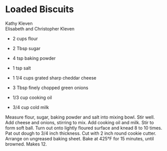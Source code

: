 # Loaded Biscuits

Kathy Kleven<br/>
Elisabeth and Christopher Kleven

- 2 cups flour
- 2 Tbsp sugar
- 4 tsp baking powder
- 1 tsp salt
- 1 1/4 cups grated sharp cheddar cheese

- 3 Tbsp finely chopped green onions
- 1/3 cup cooking oil
- 3/4 cup cold milk

Measure flour, sugar, baking powder and salt into mixing bowl. Stir well.  Add cheese and onions, stirring to mix. Add cooking oil and milk. Stir to form soft ball. Turn out onto lightly floured surface and knead 8 to 10 times. Pat out dough to 3/4 inch thickness. Cut with 2 inch round cookie cutter. Arrange on ungreased baking sheet. Bake at 425°F for 15 minutes, until browned. Makes 12.